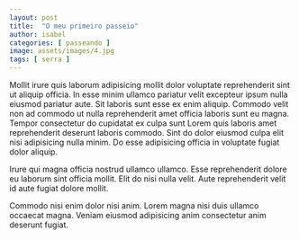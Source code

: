 ```yaml
---
layout: post
title:  "O meu primeiro passeio"
author: isabel
categories: [ passeando ]
image: assets/images/4.jpg
tags: [ serra ]
---
```



Mollit irure quis laborum adipisicing mollit dolor voluptate reprehenderit sint
ut aliquip officia. In esse minim ullamco pariatur velit excepteur ipsum nulla
eiusmod pariatur aute. Sit laboris sunt esse ex enim aliquip. Commodo velit non
ad commodo ut nulla reprehenderit amet officia laboris sunt eu magna. Tempor
consectetur do cupidatat ex culpa sunt Lorem quis laboris amet reprehenderit
deserunt laboris commodo. Sint do dolor eiusmod culpa elit nisi adipisicing
nulla minim. Do esse adipisicing officia in voluptate fugiat dolor aliquip.

Irure qui magna officia nostrud ullamco ullamco. Esse reprehenderit dolore eu
laborum sint officia mollit. Elit do nisi nulla velit. Aute reprehenderit velit
id aute fugiat dolore mollit.

Commodo nisi enim dolor nisi anim. Lorem magna nisi duis ullamco occaecat magna.
Veniam eiusmod adipisicing anim consectetur anim deserunt fugiat.
